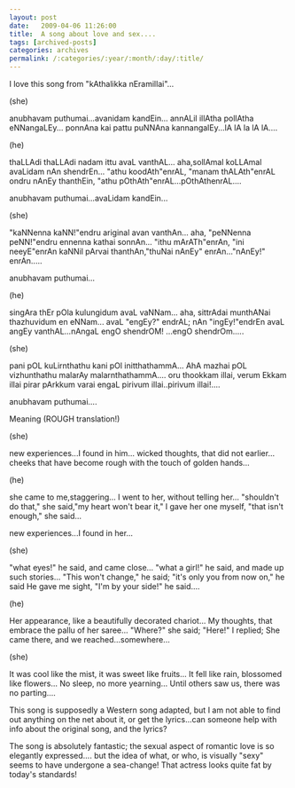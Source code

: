 ```yaml
---
layout: post
date:	2009-04-06 11:26:00
title:  A song about love and sex....
tags: [archived-posts]
categories: archives
permalink: /:categories/:year/:month/:day/:title/
---
```

I love this song from "kAthalikka nEramillai"...


<lj-embed id="41"/>


(she) 

anubhavam puthumai...avanidam kandEin...
annALil illAtha pollAtha eNNangaLEy...
ponnAna kai pattu puNNAna kannangalEy...lA lA la lA lA....


(he)

thaLLAdi thaLLAdi nadam ittu avaL vanthAL...
aha,sollAmal koLLAmal avaLidam nAn shendrEn...
"athu koodAth"enrAL, "manam thALAth"enrAL
ondru nAnEy thanthEin, "athu  pOthAth"enrAL...pOthAthenrAL....


anubhavam puthumai...avaLidam kandEin...

(she)

"kaNNenna kaNN!"endru ariginal avan vanthAn...
aha, "peNNenna peNN!"endru ennenna kathai sonnAn...
"ithu mArATh"enrAn, "ini neeyE"enrAn
kaNNil pArvai thanthAn,"thuNai nAnEy" enrAn..."nAnEy!" enrAn.....

anubhavam puthumai...

(he)

singAra thEr pOla kulungidum avaL vaNNam...
aha, sittrAdai munthANai thazhuvidum en eNNam...
avaL "engEy?" endrAL; nAn "ingEy!"endrEn
avaL angEy vanthAL...nAngaL engO shendrOM! ...engO shendrOm.....


(she)

pani pOL kuLirnthathu kani pOl initthathammA...
AhA mazhai pOL vizhunthathu malarAy malarnthathammA....
oru thookkam illai, verum Ekkam illai
pirar pArkkum varai engaL pirivum illai..pirivum illai!....

anubhavam puthumai....


Meaning (ROUGH translation!)

(she)

new experiences...I found in him...
wicked thoughts, that did not earlier...
cheeks that have become rough with the touch of golden hands...

(he)

she came to me,staggering...
I went to her, without telling her...
"shouldn't do that," she said,"my heart won't bear it,"
I gave her one myself, "that isn't enough," she said... 


new experiences...I found in her...

(she)

"what eyes!" he said, and came close...
"what a girl!" he said, and made up such stories...
"This won't change," he said; "it's only you from now on," he said
He gave me sight, "I'm by your side!" he said....

(he)


Her appearance, like a beautifully decorated chariot...
My thoughts, that embrace the pallu of her saree...
"Where?" she said; "Here!" I replied;
She came there, and we reached...somewhere...

(she)

It was cool like the mist, it was sweet like fruits...
It fell like rain, blossomed like flowers...
No sleep, no more yearning...
Until others saw us, there was no parting....




This song is supposedly a Western song adapted, but I am not able to find out anything on the net about it, or get the lyrics...can someone help with info about the original song, and the lyrics?

The song is absolutely fantastic; the sexual aspect of romantic love is so elegantly expressed.... but the idea of what, or who, is visually "sexy" seems to have undergone a sea-change! That actress looks quite fat by today's standards!
